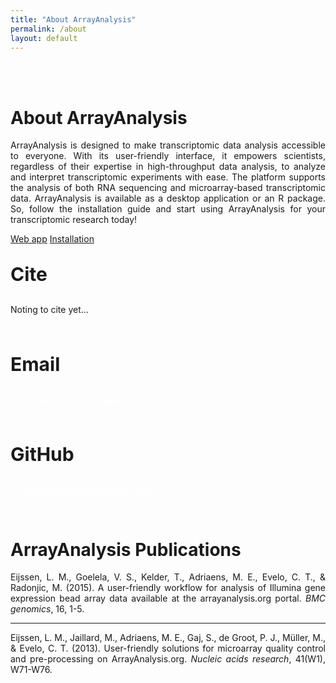 ```yaml
---
title: "About ArrayAnalysis"
permalink: /about
layout: default
---
```

<br>
<br>
<div class="container px-1">
<div class="row">
  <div class="col-sm-7 px-3">
	  <div class="jumbotron p-5 h-100" style="text-align: justify">
		  <h1><b>About</b> ArrayAnalysis</h1>
		    <p>ArrayAnalysis is designed to make transcriptomic data analysis accessible to everyone. 
		  With its user-friendly interface, it empowers scientists, regardless of their expertise in high-throughput data analysis, to analyze and interpret transcriptomic experiments with ease. 
		  The platform supports the analysis of both RNA sequencing and microarray-based transcriptomic data.  
		  ArrayAnalysis is available as a desktop application or an R package. 
		  So, follow the installation guide and start using ArrayAnalysis for your transcriptomic research today!</p>
		  <p><a class="btn btn-info btn-lg my-3" href="https://arrayanalysis.vhp4safety.nl/" target="_blank" role="button">Web app</a>
		  <a class="btn btn-outline-dark btn-lg my-3" href="{{ "/installation" | relative_url}}" role="button">Installation</a></p>
	  </div>
  </div>
  <div class="col-sm-5 px-3">
	  <div class="jumbotron p-5 bg-info text-white h-100" style="text-align: left">
		  <p style="font-size: 30px"><b>Cite</b></p>
		  <p>Noting to cite yet...</p>
		  <br>
		  <p style="font-size: 30px"><b>Email</b></p>
		  <p><a href="mailto:arrayanalysis-fhml@maastrichtuniversity.nl" target="_blank" style="color: white;">arrayanalysis-fhml@maastrichtuniversity.nl</a></p>
		  <br>
		  <p style="font-size: 30px"><b>GitHub</b></p>
		  <p><a href="https://github.com/ArrayAnalysis/ArrayAnalysis_Shiny" target="_blank" style="color: white;">ArrayAnalysis/ArrayAnalysis_shiny</a></p>
	  </div>
  </div>
</div>
<br>
<div class="row">
  <div class="col-sm-12 px-3">
	  <div class="jumbotron p-5" style="text-align: justify">
		  <h1>ArrayAnalysis <b>Publications</b></h1>
		  <p>Eijssen, L. M., Goelela, V. S., Kelder, T., Adriaens, M. E., Evelo, C. T., & Radonjic, M. (2015). 
		  A user-friendly workflow for analysis of Illumina gene expression bead array data available at the arrayanalysis.org portal. 
		  <i>BMC genomics</i>, 16, 1-5.</p>
		  <hr>
		    <p> Eijssen, L. M., Jaillard, M., Adriaens, M. E., Gaj, S., de Groot, P. J., Müller, M., & Evelo, C. T. (2013). 
		    User-friendly solutions for microarray quality control and pre-processing on ArrayAnalysis.org. <i>Nucleic acids research</i>, 41(W1), W71-W76.</p>
	  </div>
  </div>
</div>
</div>
<br>




